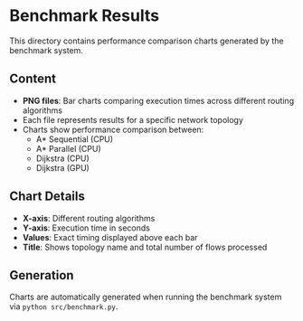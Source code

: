 # Benchmark Results

This directory contains performance comparison charts generated by the benchmark system.

## Content

- **PNG files**: Bar charts comparing execution times across different routing algorithms
- Each file represents results for a specific network topology
- Charts show performance comparison between:
  - A* Sequential (CPU)
  - A* Parallel (CPU) 
  - Dijkstra (CPU)
  - Dijkstra (GPU)

## Chart Details

- **X-axis**: Different routing algorithms
- **Y-axis**: Execution time in seconds
- **Values**: Exact timing displayed above each bar
- **Title**: Shows topology name and total number of flows processed

## Generation

Charts are automatically generated when running the benchmark system via `python src/benchmark.py`. 